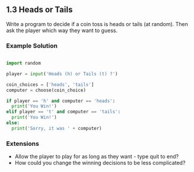 ## 1.3 Heads or Tails

Write a program to decide if a coin toss is heads or tails (at random). Then ask the player which way they want to guess.

### Example Solution

```python

import random

player = input('Heads (h) or Tails (t) ?')

coin_choices = ['heads', 'tails']
computer = choose(coin_choice)

if player == 'h' and computer == 'heads':
  print('You Win!')
elif player == 't' and computer == 'tails':
  print('You Win!')
else:
  print('Sorry, it was ' + computer)

```

### Extensions

* Allow the player to play for as long as they want - type quit to end?
* How could you change the winning decisions to be less complicated?
